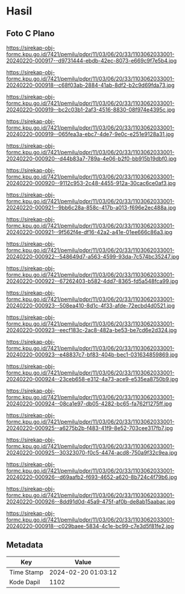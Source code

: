 # Hasil

## Foto C Plano

https://sirekap-obj-formc.kpu.go.id/7421/pemilu/pdpr/11/03/06/20/33/1103062033001-20240220-000917--d9731444-ebdb-42ec-8073-e669c9f7e5b4.jpg

https://sirekap-obj-formc.kpu.go.id/7421/pemilu/pdpr/11/03/06/20/33/1103062033001-20240220-000918--c68f03ab-2884-41ab-8df2-b2c9d69fda73.jpg

https://sirekap-obj-formc.kpu.go.id/7421/pemilu/pdpr/11/03/06/20/33/1103062033001-20240220-000919--bc2c03b1-2af3-4516-8830-08f974e4395c.jpg

https://sirekap-obj-formc.kpu.go.id/7421/pemilu/pdpr/11/03/06/20/33/1103062033001-20240220-000919--065fea3a-ebc7-4de7-9e0c-e251e9128a31.jpg

https://sirekap-obj-formc.kpu.go.id/7421/pemilu/pdpr/11/03/06/20/33/1103062033001-20240220-000920--d44b83a7-789a-4e06-b2f0-bb915b19dbf0.jpg

https://sirekap-obj-formc.kpu.go.id/7421/pemilu/pdpr/11/03/06/20/33/1103062033001-20240220-000920--9112c953-2c48-4455-912a-30cac6ce0af3.jpg

https://sirekap-obj-formc.kpu.go.id/7421/pemilu/pdpr/11/03/06/20/33/1103062033001-20240220-000921--9bb6c28a-858c-417b-a013-f696e2ec488a.jpg

https://sirekap-obj-formc.kpu.go.id/7421/pemilu/pdpr/11/03/06/20/33/1103062033001-20240220-000921--9f562f4e-df16-42a2-a41e-01ee666c86a3.jpg

https://sirekap-obj-formc.kpu.go.id/7421/pemilu/pdpr/11/03/06/20/33/1103062033001-20240220-000922--548649d7-a563-4599-93da-7c574bc35247.jpg

https://sirekap-obj-formc.kpu.go.id/7421/pemilu/pdpr/11/03/06/20/33/1103062033001-20240220-000922--67262403-b582-4dd7-8365-fd5a548fca99.jpg

https://sirekap-obj-formc.kpu.go.id/7421/pemilu/pdpr/11/03/06/20/33/1103062033001-20240220-000923--508ea410-8d1c-4f33-afde-72ecbd4d0521.jpg

https://sirekap-obj-formc.kpu.go.id/7421/pemilu/pdpr/11/03/06/20/33/1103062033001-20240220-000923--eecf183c-2ac8-482a-be53-be7cd6e2d324.jpg

https://sirekap-obj-formc.kpu.go.id/7421/pemilu/pdpr/11/03/06/20/33/1103062033001-20240220-000923--e48837c7-bf83-404b-bec1-031634859869.jpg

https://sirekap-obj-formc.kpu.go.id/7421/pemilu/pdpr/11/03/06/20/33/1103062033001-20240220-000924--23ceb658-e312-4a73-ace9-e535ea8750b9.jpg

https://sirekap-obj-formc.kpu.go.id/7421/pemilu/pdpr/11/03/06/20/33/1103062033001-20240220-000924--08ca1e97-db05-4282-bc65-fa762f1275ff.jpg

https://sirekap-obj-formc.kpu.go.id/7421/pemilu/pdpr/11/03/06/20/33/1103062033001-20240220-000925--a6275b2b-f483-41f9-8e52-703cee317fb7.jpg

https://sirekap-obj-formc.kpu.go.id/7421/pemilu/pdpr/11/03/06/20/33/1103062033001-20240220-000925--30323070-f0c5-4474-acd8-750a9f32c9ea.jpg

https://sirekap-obj-formc.kpu.go.id/7421/pemilu/pdpr/11/03/06/20/33/1103062033001-20240220-000926--d69aafb2-f693-4652-a620-8b724c4f79b6.jpg

https://sirekap-obj-formc.kpu.go.id/7421/pemilu/pdpr/11/03/06/20/33/1103062033001-20240220-000926--8dd91d0d-45a9-475f-af0b-de8ab15aabac.jpg

https://sirekap-obj-formc.kpu.go.id/7421/pemilu/pdpr/11/03/06/20/33/1103062033001-20240220-000918--c029baee-5834-4c1e-bc99-c7e3d5f81fe2.jpg


## Metadata

| Key        | Value               |
| ---------- | ------------------- |
| Time Stamp | 2024-02-20 01:03:12 |
| Kode Dapil | 1102                |



